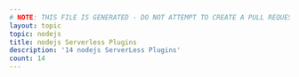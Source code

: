 ```yaml
---
# NOTE: THIS FILE IS GENERATED - DO NOT ATTEMPT TO CREATE A PULL REQUEST TO UPDATE THE DATA. 
layout: topic
topic: nodejs
title: nodejs Serverless Plugins
description: '14 nodejs ServerLess Plugins'
count: 14
---
```

